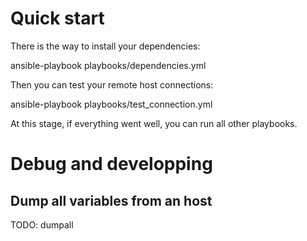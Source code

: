 # Quick start

There is the way to install your dependencies:

  ansible-playbook  playbooks/dependencies.yml

Then you can test your remote host connections:
  
  ansible-playbook  playbooks/test_connection.yml

At this stage, if everything went well, you can run all other playbooks.


# Debug and developping

## Dump all variables from an host

TODO: dumpall




